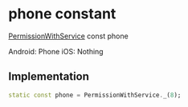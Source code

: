 


# phone constant







[PermissionWithService](../../zego_uikit_prebuilt_live_audio_room/PermissionWithService-class.md) const phone
  




<p>Android: Phone
iOS: Nothing</p>



## Implementation

```dart
static const phone = PermissionWithService._(8);
```







